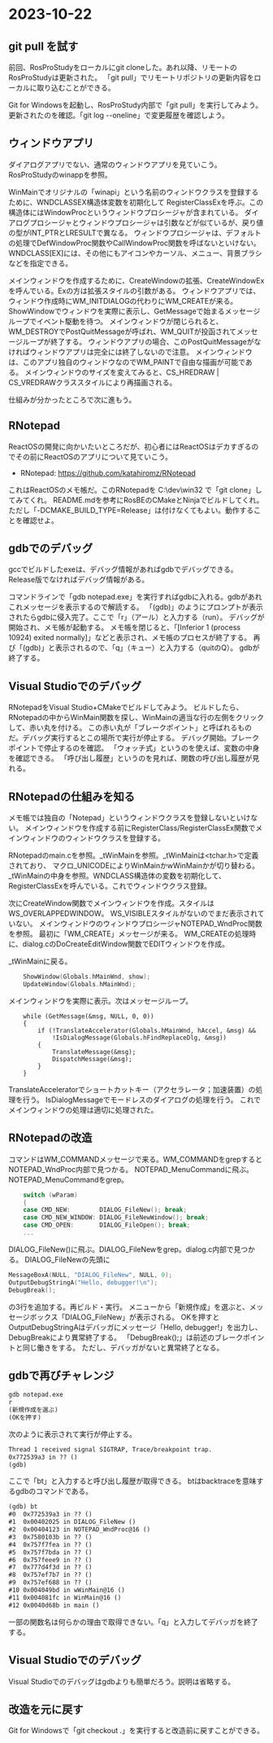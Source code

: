 # 2023-10-22

## git pull を試す

前回、RosProStudyをローカルにgit cloneした。あれ以降、リモートのRosProStudyは更新された。
「git pull」でリモートリポジトリの更新内容をローカルに取り込むことができる。

Git for Windowsを起動し、RosProStudy内部で「git pull」を実行してみよう。
更新されたのを確認。「git log --oneline」で変更履歴を確認しよう。

## ウィンドウアプリ

ダイアログアプリでない、通常のウィンドウアプリを見ていこう。RosProStudyのwinappを参照。

WinMainでオリジナルの「winapi」という名前のウィンドウクラスを登録するために、WNDCLASSEX構造体変数を初期化して
RegisterClassExを呼ぶ。この構造体にはWindowProcというウィンドウプロシージャが含まれている。
ダイアログプロシージャとウィンドウプロシージャは引数などが似ているが、戻り値の型がINT_PTRとLRESULTで異なる。
ウィンドウプロシージャは、デフォルトの処理でDefWindowProc関数やCallWindowProc関数を呼ばないといけない。
WNDCLASS[EX]には、その他にもアイコンやカーソル、メニュー、背景ブラシなどを指定できる。

メインウィンドウを作成するために、CreateWindowの拡張、CreateWindowExを呼んでいる。Exの方は拡張スタイルの引数がある。
ウィンドウアプリでは、ウィンドウ作成時にWM_INITDIALOGの代わりにWM_CREATEが来る。
ShowWindowでウィンドウを実際に表示し、GetMessageで始まるメッセージループでイベント駆動を待つ。
メインウィンドウが閉じられると、WM_DESTROYでPostQuitMessageが呼ばれ、WM_QUITが投函されてメッセージループが終了する。
ウィンドウアプリの場合、このPostQuitMessageがなければウィンドウアプリは完全には終了しないので注意。
メインウィンドウは、このアプリ独自のウィンドウなのでWM_PAINTで自由な描画が可能である。
メインウィンドウのサイズを変えてみると、CS_HREDRAW | CS_VREDRAWクラススタイルにより再描画される。

仕組みが分かったところで次に進もう。

## RNotepad

ReactOSの開発に向かいたいところだが、初心者にはReactOSはデカすぎるのでその前にReactOSのアプリについて見ていこう。

- RNotepad: https://github.com/katahiromz/RNotepad

これはReactOSのメモ帳だ。このRNotepadを C:\dev\win32 で「git clone」してみてくれ。
README.mdを参考にRosBEのCMakeとNinjaでビルドしてくれ。
ただし「-DCMAKE_BUILD_TYPE=Release」は付けなくてもよい。動作することを確認せよ。

## gdbでのデバッグ

gccでビルドしたexeは、デバッグ情報があればgdbでデバッグできる。
Release版でなければデバッグ情報がある。

コマンドラインで「gdb notepad.exe」を実行すればgdbに入れる。gdbがあれこれメッセージを表示するので解読する。
「(gdb)」のようにプロンプトが表示されたらgdbに侵入完了。ここで「r」（アール）と入力する（run）。
デバッグが開始され、メモ帳が起動する。
メモ帳を閉じると、「[Inferior 1 (process 10924) exited normally]」などと表示され、メモ帳のプロセスが終了する。
再び「(gdb)」と表示されるので、「q」（キュー）と入力する（quitのQ）。
gdbが終了する。

## Visual Studioでのデバッグ

RNotepadをVisual Studio+CMakeでビルドしてみよう。
ビルドしたら、RNotepadの中からWinMain関数を探し、WinMainの適当な行の左側をクリックして、赤い丸を付ける。
この赤い丸が「ブレークポイント」と呼ばれるものだ。デバッグ実行するとこの場所で実行が停止する。
デバッグ開始。ブレークポイントで停止するのを確認。
「ウォッチ式」というのを使えば、変数の中身を確認できる。
「呼び出し履歴」というのを見れば、関数の呼び出し履歴が見れる。

## RNotepadの仕組みを知る

メモ帳では独自の「Notepad」というウィンドウクラスを登録しないといけない。
メインウィンドウを作成する前にRegisterClass/RegisterClassEx関数でメインウィンドウのウィンドウクラスを登録する。

RNotepadのmain.cを参照。_tWinMainを参照。_tWinMainは<tchar.h>で定義されており、
マクロ_UNICODEによりWinMainかwWinMainかが切り替わる。
_tWinMainの中身を参照。WNDCLASS構造体の変数を初期化して、
RegisterClassExを呼んでいる。これでウィンドウクラス登録。

次にCreateWindow関数でメインウィンドウを作成。スタイルはWS_OVERLAPPEDWINDOW。
WS_VISIBLEスタイルがないのでまだ表示されていない。
メインウィンドウのウィンドウプロシージャNOTEPAD_WndProc関数を参照。
最初に「WM_CREATE」メッセージが来る。
WM_CREATEの処理時に、dialog.cのDoCreateEditWindow関数でEDITウィンドウを作成。

_tWinMainに戻る。

```c
    ShowWindow(Globals.hMainWnd, show);
    UpdateWindow(Globals.hMainWnd);
```

メインウィンドウを実際に表示。次はメッセージループ。

```
    while (GetMessage(&msg, NULL, 0, 0))
    {
        if (!TranslateAccelerator(Globals.hMainWnd, hAccel, &msg) &&
            !IsDialogMessage(Globals.hFindReplaceDlg, &msg))
        {
            TranslateMessage(&msg);
            DispatchMessage(&msg);
        }
    }
```

TranslateAcceleratorでショートカットキー（アクセラレータ；加速装置）の処理を行う。
IsDialogMessageでモードレスのダイアログの処理を行う。
これでメインウィンドウの処理は適切に処理された。

## RNotepadの改造

コマンドはWM_COMMANDメッセージで来る。WM_COMMANDをgrepするとNOTEPAD_WndProc内部で見つかる。
NOTEPAD_MenuCommandに飛ぶ。NOTEPAD_MenuCommandをgrep。

```c
    switch (wParam)
    {
    case CMD_NEW:        DIALOG_FileNew(); break;
    case CMD_NEW_WINDOW: DIALOG_FileNewWindow(); break;
    case CMD_OPEN:       DIALOG_FileOpen(); break;
    ...
```

DIALOG_FileNew()に飛ぶ。DIALOG_FileNewをgrep。dialog.c内部で見つかる。
DIALOG_FileNewの先頭に

```c
MessageBoxA(NULL, "DIALOG_FileNew", NULL, 0);
OutputDebugStringA("Hello, debugger!\n");
DebugBreak();
```

の3行を追加する。再ビルド・実行。
メニューから「新規作成」を選ぶと、メッセージボックス「DIALOG_FileNew」が表示される。
OKを押すとOutputDebugStringAはデバッガにメッセージ「Hello, debugger!」を出力し、DebugBreakにより異常終了する。
「DebugBreak();」は前述のブレークポイントと同じ働きをする。
ただし、デバッガがないと異常終了となる。

## gdbで再びチャレンジ

```txt
gdb notepad.exe
r
(新規作成を選ぶ)
(OKを押す)
```

次のように表示されて実行が停止する。

```txt
Thread 1 received signal SIGTRAP, Trace/breakpoint trap.
0x772539a3 in ?? ()
(gdb)
```

ここで「bt」と入力すると呼び出し履歴が取得できる。
btはbacktraceを意味するgdbのコマンドである。

```txt
(gdb) bt
#0  0x772539a3 in ?? ()
#1  0x00402025 in DIALOG_FileNew ()
#2  0x00404123 in NOTEPAD_WndProc@16 ()
#3  0x7580103b in ?? ()
#4  0x757f7fea in ?? ()
#5  0x757f7bda in ?? ()
#6  0x757feee9 in ?? ()
#7  0x777d4f3d in ?? ()
#8  0x757ef7b7 in ?? ()
#9  0x757ef688 in ?? ()
#10 0x004049bd in wWinMain@16 ()
#11 0x004081fc in WinMain@16 ()
#12 0x0040d68b in main ()
```

一部の関数名は何らかの理由で取得できない。「q」と入力してデバッガを終了する。

## Visual Studioでのデバッグ

Visual Studioでのデバッグはgdbよりも簡単だろう。説明は省略する。

## 改造を元に戻す

Git for Windowsで「git checkout .」を実行すると改造前に戻すことができる。
